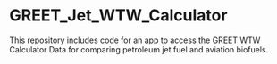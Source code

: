 # GREET_Jet_WTW_Calculator
This repository includes code for an app to access the GREET WTW Calculator Data for comparing petroleum jet fuel and aviation biofuels.
